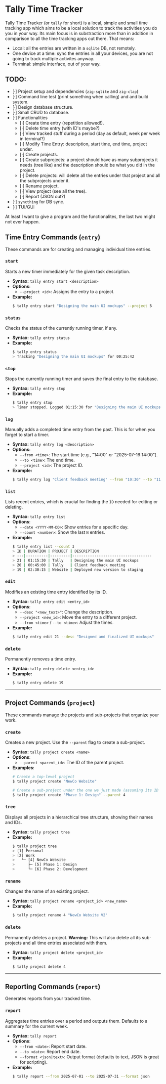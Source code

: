# Tally Time Tracker

Tally Time Tracker (or `tally` for short) is a local, simple and small time tracking app which aims to be a local solution to track the activities you do you in your way. Its main focus is in substraction more than in addition in comparison to all the time tracking apps out there. That means:
- Local: all the entries are written in a `sqlite` DB, not remotely. 
- One device at a time: sync the entries in all your devices, you are not going to track multiple activites anyway.
- Terminal: simple interface, out of your way.

## TODO:
- [·] Project setup and dependencies (`zig-sqlite` and `zig-clap`)
- [·] Command line test (print something when calling) and and build system.
- [·] Design database structure.
- [·] Small CRUD to database.
- [·] Functionalities
    + [·] Create time entry (repetition allowed!).
    + [·] Delete time entry (with ID's maybe?)
    + [·] View tracked stuff during a period (day as default, week per week in terminal?)
    + [·] Modify Time Entry: description, start time, end time, project under.
    + [·] Create projects.
    + [·] Create subprojects: a project should have as many subprojects it needs (tree like) and the description should be what you did in the project.
    + [·] Delete projects: will delete all the entries under that project and all the subprojects under it.
    + [·] Rename project.
    + [·] View project (see all the tree).
    + [·] Report (JSON out?)
- [·] `syncthing` for DB sync.
- [·] TUI/GUI 

At least I want to give a program and the functionalites, the last two might not ever happen.


## Time Entry Commands (`entry`)

These commands are for creating and managing individual time entries.

### `start`
Starts a new timer immediately for the given task description.

* **Syntax:** `tally entry start <description>`
* **Options:**
    * `--project <id>`: Assigns the entry to a project.
* **Example:**
    ```bash
    $ tally entry start "Designing the main UI mockups" --project 5
    ```

### `status`
Checks the status of the currently running timer, if any.

* **Syntax:** `tally entry status`
* **Example:**
    ```bash
    $ tally entry status
    > Tracking "Designing the main UI mockups" for 00:25:42
    ```

### `stop`
Stops the currently running timer and saves the final entry to the database.

* **Syntax:** `tally entry stop`
* **Example:**
    ```bash
    $ tally entry stop
    > Timer stopped. Logged 01:15:30 for "Designing the main UI mockups".
    ```

### `log`
Manually adds a completed time entry from the past. This is for when you forget to start a timer.

* **Syntax:** `tally entry log <description>`
* **Options:**
    * `--from <time>`: The start time (e.g., "14:00" or "2025-07-16 14:00").
    * `--to <time>`: The end time.
    * `--project <id>`: The project ID.
* **Example:**
    ```bash
    $ tally entry log "Client feedback meeting" --from "10:30" --to "11:15" --project 2
    ```

### `list`
Lists recent entries, which is crucial for finding the `ID` needed for editing or deleting.

* **Syntax:** `tally entry list`
* **Options:**
    * `--date <YYYY-MM-DD>`: Show entries for a specific day.
    * `--count <number>`: Show the last `N` entries.
* **Example:**
    ```bash
    $ tally entry list --count 3
    > ID | DURATION | PROJECT | DESCRIPTION
    > ---|----------|---------|------------------------------------
    > 21 | 01:15:30 | Tally   | Designing the main UI mockups
    > 20 | 00:45:00 | Tally   | Client feedback meeting
    > 19 | 02:30:15 | Website | Deployed new version to staging
    ```

### `edit`
Modifies an existing time entry identified by its ID.

* **Syntax:** `tally entry edit <entry_id>`
* **Options:**
    * `--desc "<new_text>"`: Change the description.
    * `--project <new_id>`: Move the entry to a different project.
    * `--from <time>` / `--to <time>`: Adjust the times.
* **Example:**
    ```bash
    $ tally entry edit 21 --desc "Designed and finalized UI mockups"
    ```

### `delete`
Permanently removes a time entry.

* **Syntax:** `tally entry delete <entry_id>`
* **Example:**
    ```bash
    $ tally entry delete 19
    ```

---

## Project Commands (`project`)

These commands manage the projects and sub-projects that organize your work.

### `create`
Creates a new project. Use the `--parent` flag to create a sub-project.

* **Syntax:** `tally project create <name>`
* **Options:**
    * `--parent <parent_id>`: The ID of the parent project.
* **Examples:**
    ```bash
    # Create a top-level project
    $ tally project create "NewCo Website"

    # Create a sub-project under the one we just made (assuming its ID is 4)
    $ tally project create "Phase 1: Design" --parent 4
    ```

### `tree`
Displays all projects in a hierarchical tree structure, showing their names and IDs.

* **Syntax:** `tally project tree`
* **Example:**
    ```bash
    $ tally project tree
    > [1] Personal
    > [2] Work
    >   └─ [4] NewCo Website
    >      ├─ [5] Phase 1: Design
    >      └─ [6] Phase 2: Development
    ```

### `rename`
Changes the name of an existing project.

* **Syntax:** `tally project rename <project_id> <new_name>`
* **Example:**
    ```bash
    $ tally project rename 4 "NewCo Website V2"
    ```

### `delete`
Permanently deletes a project. **Warning:** This will also delete all its sub-projects and all time entries associated with them.

* **Syntax:** `tally project delete <project_id>`
* **Example:**
    ```bash
    $ tally project delete 4
    ```

---

## Reporting Commands (`report`)

Generates reports from your tracked time.

### `report`
Aggregates time entries over a period and outputs them. Defaults to a summary for the current week.

* **Syntax:** `tally report`
* **Options:**
    * `--from <date>`: Report start date.
    * `--to <date>`: Report end date.
    * `--format <json|text>`: Output format (defaults to text, JSON is great for scripting).
* **Example:**
    ```bash
    $ tally report --from 2025-07-01 --to 2025-07-31 --format json
    ```
